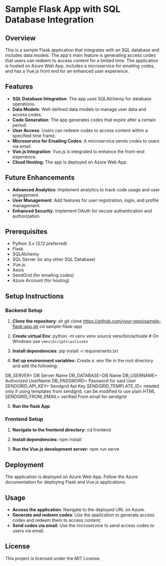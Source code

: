 # Sample Flask App with SQL Database Integration

## Overview

This is a sample Flask application that integrates with an SQL database and includes data models. The app's main feature is generating access codes that users can redeem to access content for a limited time. The application is hosted on Azure Web App, includes a microservice for emailing codes, and has a Vue.js front end for an enhanced user experience.

## Features

- **SQL Database Integration**: The app uses SQLAlchemy for database operations.
- **Data Models**: Well-defined data models to manage user data and access codes.
- **Code Generation**: The app generates codes that expire after a certain period.
- **User Access**: Users can redeem codes to access content within a specified time frame.
- **Microservice for Emailing Codes**: A microservice sends codes to users via email.
- **Vue.js Integration**: Vue.js is integrated to enhance the front-end experience.
- **Cloud Hosting**: The app is deployed on Azure Web App.

## Future Enhancements

- **Advanced Analytics**: Implement analytics to track code usage and user engagement.
- **User Management**: Add features for user registration, login, and profile management.
- **Enhanced Security**: Implement OAuth for secure authentication and authorization.

## Prerequisites

- Python 3.x (3.12 preferred)
- Flask
- SQLAlchemy
- SQL Server (or any other SQL Database)
- Vue.js
- Axios
- SendGrid (for emailing codes)
- Azure Account (for hosting)

## Setup Instructions

### Backend Setup

1. **Clone the repository**:
   sh
   git clone https://github.com/your-repo/sample-flask-app.git
   cd sample-flask-app
2. **Create virtual Env**:
    python -m venv venv
    source venv/bin/activate  # On Windows use `venv\Scripts\activate`

3. **Install dependencies**:
    pip install -r requirements.txt

4. **Set up environment variables**: Create a .env file in the root directory and add the following:

DB_SERVER= DB Server Name
DB_DATABASE=DB Name
DB_USERNAME= Authorized UserName
DB_PASSWORD= Password for said User
SENDGRID_API_KEY= Sendgrid Api Key
SENDGRID_TEMPLATE_ID= needed only if using templates from sendgrid, can be modified to use plain HTML
SENDGRID_FROM_EMAIL= verified From email for sendgrid

5. **Run the flask App**

### Frontend Setup

1. **Navigate to the frontend directory:**
    cd frontend

2. **Install dependencies:**
    npm install

3. **Run the Vue.js development server:**
    npm run serve

## Deployment

The application is deployed on Azure Web App. Follow the Azure documentation for deploying Flask and Vue.js applications.

## Usage

- **Access the application**: Navigate to the deployed URL on Azure.
- **Generate and redeem codes**: Use the application to generate access codes and redeem them to access content.
- **Send codes via email**: Use the microservice to send access codes to users via email.

## License

This project is licensed under the MIT License.
